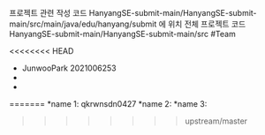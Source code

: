 프로젝트 관련 작성 코드
HanyangSE-submit-main/HanyangSE-submit-main/src/main/java/edu/hanyang/submit 에 위치
전체 프로젝트 코드  HanyangSE-submit-main/HanyangSE-submit-main/src
#Team

<<<<<<<< HEAD
* JunwooPark 2021006253
*
*
=======
*name 1: qkrwnsdn0427
*name 2:
*name 3:
>>>>>>>> upstream/master
